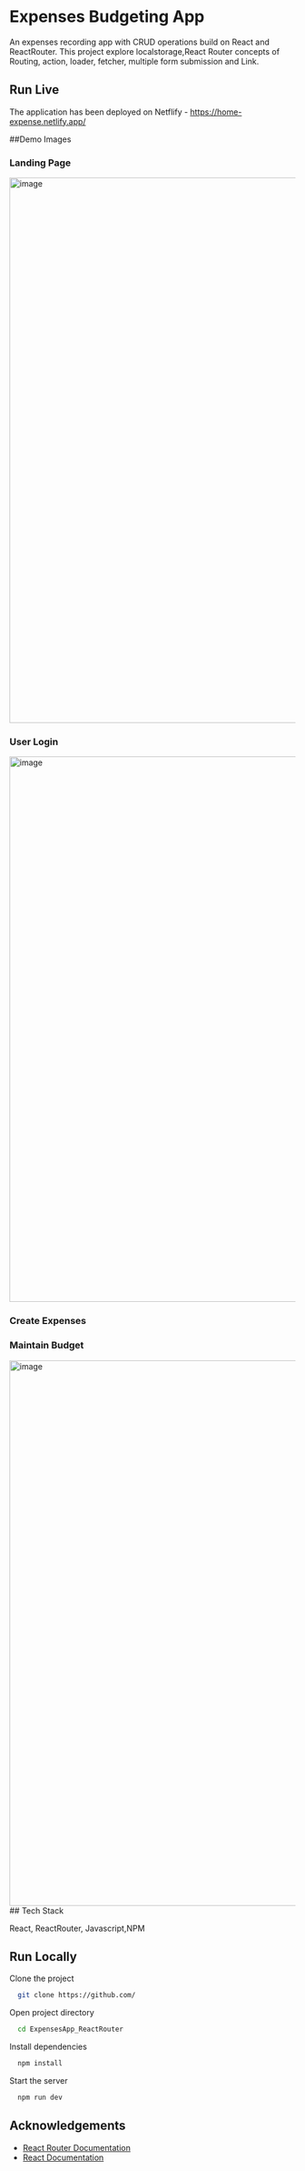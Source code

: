 
# Expenses Budgeting App

An expenses recording app with CRUD operations build on React and ReactRouter. 
This project explore localstorage,React Router concepts of Routing, action, loader, fetcher, multiple form submission and Link.

## Run Live 
The application has been deployed on Netflify - https://home-expense.netlify.app/


##Demo Images
### Landing Page
<img width="959" alt="image" src="https://github.com/Amkr9955/ExpensesApp_ReactRouter/assets/112249538/c2449d93-e297-4951-ad98-401a64fe6597">

### User Login 
<img width="959" alt="image" src="https://github.com/harshitakaushik-dev/HomeExpense/assets/112249538/3fe0670e-a809-4f2d-8ebf-7c274fb12316">

### Create Expenses

### Maintain Budget
<img width="959" alt="image" src="https://github.com/harshitakaushik-dev/HomeExpense/assets/112249538/a212f184-f5d4-4a26-ab8b-a1ded2b97b40">
## Tech Stack

 React, ReactRouter, Javascript,NPM




## Run Locally

Clone the project

```bash
  git clone https://github.com/
```
Open project directory

```bash
  cd ExpensesApp_ReactRouter
```
Install dependencies

```bash
  npm install
```

Start the server

```bash
  npm run dev
```


## Acknowledgements

 - [React Router Documentation](https://reactrouter.com/en/main)
 - [React Documentation](https://react.dev/)
 


